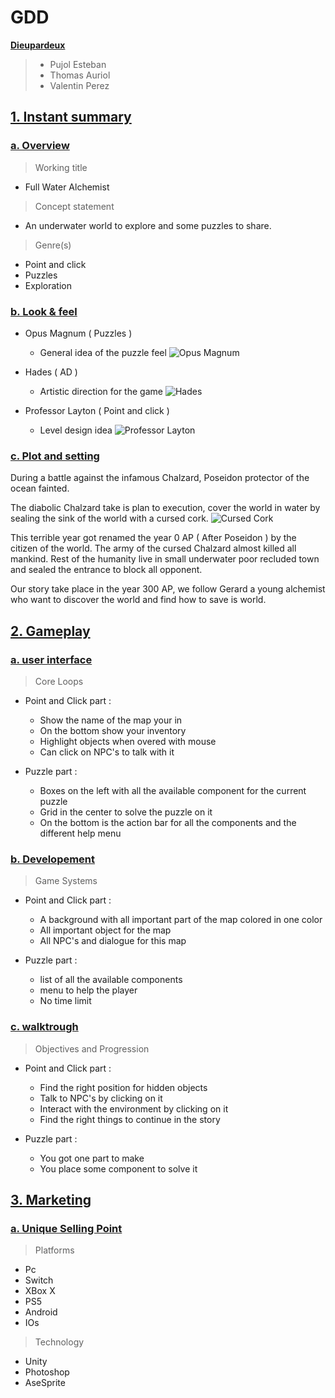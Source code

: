 # **GDD**
<u>**Dieupardeux**</u>

>- Pujol Esteban
>- Thomas Auriol
>- Valentin Perez

## <u>**1. Instant summary**</u>

### <u>**a. Overview**</u>

> Working title
 - Full Water Alchemist

> Concept statement
 - An underwater world to explore and some puzzles to share.

> Genre(s)
 - Point and click
 - Puzzles
 - Exploration

### <u>**b. Look & feel**</u>
 - Opus Magnum ( Puzzles )
   - General idea of the puzzle feel
 ![Opus Magnum](https://steamah.com/wp-content/uploads/2020/02/nl05byjo4o801-1024x576.jpg)

 - Hades ( AD )
   - Artistic direction for the game
 ![Hades](https://veuillezparlapresente.com/wp-content/uploads/2018/12/Diesel_product_min_gallery_Hades_Tartarus_Gallery_1920x1080_00-2580x1450-d1621922b8ebb2945e7528e2344aaf88034b5ba1.jpg)

 - Professor Layton ( Point and click )
   - Level design idea
 ![Professor Layton](https://i.jeuxactus.com/datas/jeux/p/r/professeur-layton-et-l-etrange-village/xl/professeur-layton-et-4e263786df203.jpg)

### <u>**c. Plot and setting**</u>

During a battle against the infamous Chalzard, Poseidon protector of the ocean fainted.

The diabolic Chalzard take is plan to execution, cover the world in water by sealing the sink of the world with a cursed cork.
![Cursed Cork](https://i.ibb.co/PzpDh8k/cursed-cork-throne.png)

This terrible year got renamed the year 0 AP ( After Poseidon ) by the citizen of the world.
The army of the cursed Chalzard almost killed all mankind.
Rest of the humanity live in small underwater poor recluded town and sealed the entrance to block all opponent.

Our story take place in the year 300 AP, we follow Gerard a young alchemist who want to discover the world and find how to save is world.

## <u>**2. Gameplay**</u>

### <u>**a. user interface**</u>

> Core Loops
 - Point and Click part :
    - Show the name of the map your in
    - On the bottom show your inventory
    - Highlight objects when overed with mouse
    - Can click on NPC's to talk with it

 - Puzzle part :
    - Boxes on the left with all the available component for the current puzzle
    - Grid in the center to solve the puzzle on it
    - On the bottom is the action bar for all the components and the different help menu

### <u>**b. Developement**</u>

> Game Systems
 - Point and Click part :
    - A background with all important part of the map colored in one color
    - All important object for the map
    - All NPC's and dialogue for this map

 - Puzzle part :
    - list of all the available components
    - menu to help the player
    - No time limit

### <u>**c. walktrough**</u>

> Objectives and Progression
 - Point and Click part :
    - Find the right position for hidden objects
    - Talk to NPC's by clicking on it
    - Interact with the environment by clicking on it
    - Find the right things to continue in the story

 - Puzzle part :
    - You got one part to make
    - You place some component to solve it

## <u>**3. Marketing**</u>

### <u>**a. Unique Selling Point**</u>

> Platforms
- Pc
- Switch
- XBox X
- PS5
- Android
- IOs

> Technology
- Unity
- Photoshop
- AseSprite